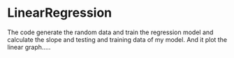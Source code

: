 # LinearRegression
The code generate the random data and train the regression model and calculate the slope and testing and training data of my model. And it plot the linear graph.....
